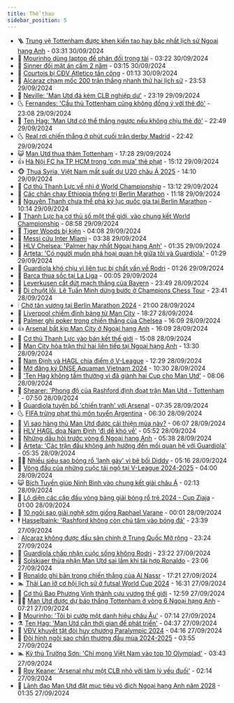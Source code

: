 ```yaml
---
title: Thể thao
sidebar_position: 5
---
```


<!-- vnexpress-the-thao:START -->
- 🪜 [Trung vệ Tottenham được khen kiến tạo hay bậc nhất lịch sử Ngoại hạng Anh](https://vnexpress.net/trung-ve-tottenham-duoc-khen-kien-tao-hay-bac-nhat-lich-su-ngoai-hang-anh-4798450.html) - 03:31 30/09/2024
- 🦩 [Mourinho dùng laptop để phản đối trọng tài](https://vnexpress.net/mourinho-dung-laptop-de-phan-doi-trong-tai-4798376.html) - 03:22 30/09/2024
- 🧰 [Sinner đối mặt án cấm 2 năm](https://vnexpress.net/sinner-doi-mat-an-cam-2-nam-4798431.html) - 03:15 30/09/2024
- 🤗 [Courtois bị CĐV Atletico tấn công](https://vnexpress.net/courtois-bi-cdv-atletico-tan-cong-4798346.html) - 01:13 30/09/2024
- 🥳 [Alcaraz chạm mốc 200 trận thắng nhanh thứ hai lịch sử](https://vnexpress.net/alcaraz-cham-moc-200-tran-thang-nhanh-thu-hai-lich-su-4798341.html) - 23:53 29/09/2024
- 🦣 [Neville: &#39;Man Utd đá kém CLB nghiệp dư&#39;](https://vnexpress.net/neville-man-utd-da-kem-clb-nghiep-du-4798331.html) - 23:19 29/09/2024
- 🌜 [Fernandes: &#39;Cầu thủ Tottenham cũng không đồng ý với thẻ đỏ&#39;](https://vnexpress.net/fernandes-cau-thu-tottenham-cung-khong-dong-y-voi-the-do-4798330.html) - 23:08 29/09/2024
- 🫶 [Ten Hag: &#39;Man Utd có thể thắng ngược nếu không chịu thẻ đỏ&#39;](https://vnexpress.net/ten-hag-man-utd-co-the-thang-nguoc-neu-khong-chiu-the-do-4798328.html) - 22:49 29/09/2024
- 🌜 [Real rơi chiến thắng ở phút cuối trận derby Madrid](https://vnexpress.net/real-roi-chien-thang-o-phut-cuoi-tran-derby-madrid-4798329.html) - 22:42 29/09/2024
- 😺 [Man Utd thua thảm Tottenham](https://vnexpress.net/man-utd-thua-tham-tottenham-4798316.html) - 17:28 29/09/2024
- 👍 [Hà Nội FC hạ TP HCM trong &#39;cơn mưa&#39; thẻ phạt](https://vnexpress.net/ha-noi-fc-ha-tp-hcm-trong-con-mua-the-phat-4798301.html) - 15:12 29/09/2024
- 🐵 [Thua Syria, Việt Nam mất suất dự U20 châu Á 2025](https://vnexpress.net/thua-syria-viet-nam-mat-suat-du-u20-chau-a-2025-4798282.html) - 14:10 29/09/2024
- 💫 [Cơ thủ Thanh Lực về nhì ở World Championship](https://vnexpress.net/co-thu-thanh-luc-ve-nhi-o-world-championship-4798293.html) - 13:12 29/09/2024
- 🦆 [Các chân chạy Ethiopia thống trị Berlin Marathon](https://vnexpress.net/cac-chan-chay-ethiopia-thong-tri-berlin-marathon-4798276.html) - 11:18 29/09/2024
- 🙉 [Nguyên Thanh chưa thể phá kỷ lục quốc gia tại Berlin Marathon](https://vnexpress.net/nguyen-thanh-chua-the-pha-ky-luc-quoc-gia-tai-berlin-marathon-4798266.html) - 10:14 29/09/2024
- 📝 [Thanh Lực hạ cơ thủ số một thế giới, vào chung kết World Championship](https://vnexpress.net/thanh-luc-ha-co-thu-so-mot-the-gioi-vao-chung-ket-world-championship-4798250.html) - 08:58 29/09/2024
- 💯 [Tiger Woods bị kiện](https://vnexpress.net/tiger-woods-bi-kien-4798206.html) - 04:08 29/09/2024
- 🌈 [Messi cứu Inter Miami](https://vnexpress.net/messi-cuu-inter-miami-4798203.html) - 03:38 29/09/2024
- 🦩 [HLV Chelsea: &#39;Palmer hay nhất Ngoại hạng Anh&#39;](https://vnexpress.net/hlv-chelsea-palmer-hay-nhat-ngoai-hang-anh-4798158.html) - 01:35 29/09/2024
- 🐲 [Arteta: &#39;Có người muốn phá hoại quan hệ giữa tôi và Guardiola&#39;](https://vnexpress.net/arteta-co-nguoi-muon-pha-hoai-quan-he-giua-toi-va-guardiola-4798159.html) - 01:29 29/09/2024
- 🌁 [Guardiola khó chịu vì liên tục bị chất vấn về Rodri](https://vnexpress.net/guardiola-kho-chiu-vi-lien-tuc-bi-chat-van-ve-rodri-4798167.html) - 01:26 29/09/2024
- 💯 [Barca thua sốc tại La Liga](https://vnexpress.net/barca-thua-soc-tai-la-liga-4798151.html) - 00:05 29/09/2024
- 🌝 [Leverkusen cắt đứt mạch thắng của Bayern](https://vnexpress.net/leverkusen-cat-dut-mach-thang-cua-bayern-4798137.html) - 23:49 28/09/2024
- 🤖 [Di chuột lỗi, Lê Tuấn Minh dừng bước ở Champions Chess Tour](https://vnexpress.net/di-chuot-loi-le-tuan-minh-dung-buoc-o-champions-chess-tour-4798139.html) - 23:41 28/09/2024
- 🕯 [Chờ tân vương tại Berlin Marathon 2024](https://vnexpress.net/cho-tan-vuong-tai-berlin-marathon-2024-4798069.html) - 21:00 28/09/2024
- 🧰 [Liverpool chiếm đỉnh bảng từ Man City](https://vnexpress.net/liverpool-chiem-dinh-bang-tu-man-city-4798134.html) - 18:27 28/09/2024
- 🥳 [Palmer ghi poker trong chiến thắng của Chelsea](https://vnexpress.net/palmer-ghi-poker-trong-chien-thang-cua-chelsea-4798132.html) - 16:09 28/09/2024
- 👍 [Arsenal bắt kịp Man City ở Ngoại hạng Anh](https://vnexpress.net/arsenal-bat-kip-man-city-o-ngoai-hang-anh-4798130.html) - 16:09 28/09/2024
- 💪 [Cơ thủ Thanh Lực vào bán kết thế giới](https://vnexpress.net/co-thu-thanh-luc-vao-ban-ket-the-gioi-4798121.html) - 15:08 28/09/2024
- 👹 [Man City hòa trận thứ hai liên tiếp tại Ngoại hạng Anh](https://vnexpress.net/man-city-hoa-tran-thu-hai-lien-tiep-tai-ngoai-hang-anh-4798080.html) - 13:30 28/09/2024
- 🧰 [Nam Định và HAGL chia điểm ở V-League](https://vnexpress.net/nam-dinh-va-hagl-chia-diem-o-v-league-4798109.html) - 12:29 28/09/2024
- 🚀 [Mở đăng ký DNSE Aquaman Vietnam 2024](https://vnexpress.net/mo-dang-ky-dnse-aquaman-vietnam-2024-4797314.html) - 10:30 28/09/2024
- 🎃 [&#39;Ten Hag không tầm thường vì đã giành hai Cup cho Man Utd&#39;](https://vnexpress.net/ten-hag-khong-tam-thuong-vi-da-gianh-hai-cup-cho-man-utd-4797920.html) - 08:06 28/09/2024
- 🧰 [Shearer: &#39;Phong độ của Rashford định đoạt trận Man Utd - Tottenham &#39;](https://vnexpress.net/shearer-phong-do-cua-rashford-dinh-doat-tran-man-utd-tottenham-4797922.html) - 07:50 28/09/2024
- 👀 [Guardiola tuyên bố &#39;chiến tranh&#39; với Arsenal](https://vnexpress.net/guardiola-tuyen-bo-chien-tranh-voi-arsenal-4798048.html) - 07:35 28/09/2024
- 🌜 [FIFA trừng phạt thủ môn tuyển Argentina](https://vnexpress.net/fifa-trung-phat-thu-mon-tuyen-argentina-4798033.html) - 06:30 28/09/2024
- 🫶 [Vì sao hàng thủ Man Utd được cải thiện mùa này?](https://vnexpress.net/vi-sao-hang-thu-man-utd-duoc-cai-thien-mua-nay-4797626.html) - 06:07 28/09/2024
- 🦄 [HLV HAGL dọa Nam Định &#39;đi dễ khó về&#39;](https://vnexpress.net/hlv-hagl-doa-nam-dinh-di-de-kho-ve-4798016.html) - 05:52 28/09/2024
- 🥳 [Những dấu hỏi trước vòng 6 Ngoại hạng Anh](https://vnexpress.net/nhung-dau-hoi-truoc-vong-6-ngoai-hang-anh-4797933.html) - 05:38 28/09/2024
- 🐲 [Arteta: &#39;Các trận đấu không ảnh hưởng đến mối quan hệ với Guardiola&#39;](https://vnexpress.net/arteta-cac-tran-dau-khong-anh-huong-den-moi-quan-he-voi-guardiola-4793724.html) - 05:35 28/09/2024
- 🧑‍🏫 [Nhiều siêu sao bóng rổ &#39;lạnh gáy&#39; vì bê bối Diddy](https://vnexpress.net/nhieu-sieu-sao-bong-ro-lanh-gay-vi-be-boi-diddy-4797931.html) - 05:16 28/09/2024
- 🤔 [Vòng đấu của những cuộc tái ngộ tại V-League 2024-2025](https://vnexpress.net/vong-dau-cua-nhung-cuoc-tai-ngo-tai-v-league-2024-2025-4793170.html) - 04:00 28/09/2024
- 😺 [Bích Tuyền giúp Ninh Bình vào chung kết giải châu Á](https://vnexpress.net/bich-tuyen-giup-ninh-binh-vao-chung-ket-giai-chau-a-4797937.html) - 02:13 28/09/2024
- 💪 [Lộ diện các cặp đấu vòng bảng giải bóng rổ trẻ 2024 - Cup Ziaja](https://vnexpress.net/lo-dien-cac-cap-dau-vong-bang-giai-bong-ro-tre-2024-cup-ziaja-4797777.html) - 01:00 28/09/2024
- 💼 [10 ngôi sao giải nghệ sớm giống Raphael Varane](https://vnexpress.net/10-ngoi-sao-giai-nghe-som-giong-raphael-varane-4797832.html) - 00:01 28/09/2024
- 🕴 [Hasselbaink: &#39;Rashford không còn chú tâm vào bóng đá&#39;](https://vnexpress.net/hasselbaink-rashford-khong-con-chu-tam-vao-bong-da-4792608.html) - 23:39 27/09/2024
- 🕯 [Alcaraz không được đấu sân chính ở Trung Quốc Mở rộng](https://vnexpress.net/alcaraz-khong-duoc-dau-san-chinh-o-trung-quoc-mo-rong-4797914.html) - 23:24 27/09/2024
- 📝 [Guardiola chấp nhận cuộc sống không Rodri](https://vnexpress.net/guardiola-chap-nhan-cuoc-song-khong-rodri-4791110.html) - 23:22 27/09/2024
- 🧐 [Solskjaer thừa nhận Man Utd sai lầm khi tái hợp Ronaldo](https://vnexpress.net/solskjaer-thua-nhan-man-utd-sai-lam-khi-tai-hop-ronaldo-4797912.html) - 23:06 27/09/2024
- 🙉 [Ronaldo ghi bàn trong chiến thắng của Al Nassr](https://vnexpress.net/ronaldo-ghi-ban-trong-chien-thang-cua-al-nassr-4797903.html) - 17:21 27/09/2024
- 🏊 [Thái Lan lỡ cơ hội lịch sử ở futsal World Cup 2024](https://vnexpress.net/thai-lan-lo-co-hoi-lich-su-o-futsal-world-cup-2024-4797895.html) - 16:31 27/09/2024
- 🌊 [Cơ thủ Bao Phương Vinh thành cựu vương thế giới](https://vnexpress.net/co-thu-bao-phuong-vinh-thanh-cuu-vuong-the-gioi-4797869.html) - 12:59 27/09/2024
- 👨‍🏫 [Man Utd được dự báo thắng Tottenham ở vòng 6 Ngoại hạng Anh](https://vnexpress.net/man-utd-duoc-du-bao-thang-tottenham-o-vong-6-ngoai-hang-anh-4797615.html) - 07:21 27/09/2024
- 🥷 [Mourinho: &#39;Tôi bị cướp một danh hiệu châu Âu&#39;](https://vnexpress.net/mourinho-toi-bi-cuop-mot-danh-hieu-chau-au-4797674.html) - 07:14 27/09/2024
- ⚗️ [Ten Hag: &#39;Man Utd cần thời gian để phát triển&#39;](https://vnexpress.net/ten-hag-man-utd-can-thoi-gian-de-phat-trien-4797607.html) - 04:37 27/09/2024
- 🌮 [VĐV khuyết tật đòi huy chương Paralympic 2024](https://vnexpress.net/vdv-khuyet-tat-doi-huy-chuong-paralympic-2024-4797443.html) - 04:16 27/09/2024
- 🤩 [Đội hình ngôi sao chấn thương đầu mùa 2024-2025](https://vnexpress.net/doi-hinh-ngoi-sao-chan-thuong-dau-mua-2024-2025-4797429.html) - 03:55 27/09/2024
- 🏊 [Kỳ thủ Trường Sơn: &#39;Chỉ mong Việt Nam vào top 10 Olympiad&#39;](https://vnexpress.net/ky-thu-truong-son-chi-mong-viet-nam-vao-top-10-olympiad-4797463.html) - 03:43 27/09/2024
- 🐎 [Roy Keane: &#39;Arsenal như một CLB nhỏ với tâm lý yếu đuối&#39;](https://vnexpress.net/roy-keane-arsenal-nhu-mot-clb-nho-voi-tam-ly-yeu-duoi-4797517.html) - 02:14 27/09/2024
- 💫 [Lãnh đạo Man Utd đặt mục tiêu vô địch Ngoại hạng Anh năm 2028](https://vnexpress.net/lanh-dao-man-utd-dat-muc-tieu-vo-dich-ngoai-hang-anh-nam-2028-4797528.html) - 01:35 27/09/2024<!-- vnexpress-the-thao:END -->
